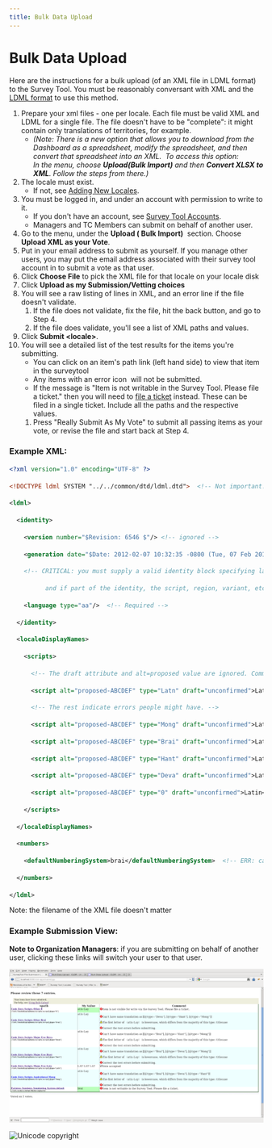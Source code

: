 ```yaml
---
title: Bulk Data Upload
---
```


# Bulk Data Upload

Here are the instructions for a bulk upload (of an XML file in LDML format) to the Survey Tool. You must be reasonably conversant with XML and the [LDML format](http://unicode.org/reports/tr35/) to use this method.

1. Prepare your xml files \- one per locale. Each file must be valid XML and LDML for a single file. The file doesn't have to be "complete": it might contain only translations of territories, for example.
	- *(Note: There is a new option that allows you to download from the Dashboard as a spreadsheet, modify the spreadsheet, and then convert that spreadsheet into an XML.  To access this option:<br> In the menu, choose **Upload(Bulk Import)** and then **Convert XLSX to XML**. Follow the steps from there.)*
2. The locale must exist. 
	- If not, see [Adding New Locales](https://cldr.unicode.org/index/bug-reports#New_Locales).
3. You must be logged in, and under an account with permission to write to it.
	- If you don't have an account, see [Survey Tool Accounts](http://cldr.unicode.org/index/survey-tool/accounts).
	- Managers and TC Members can submit on behalf of another user.
4. Go to the menu, under the **Upload ( Bulk Import)**  section. Choose **Upload XML as your Vote**.
5. Put in your email address to submit as yourself. If you manage other users, you may put the email address associated with their survey tool account in to submit a vote as that user.
6. Click **Choose File** to pick the XML file for that locale on your locale disk
7. Click **Upload as my Submission/Vetting choices**
8. You will see a raw listing of lines in XML, and an error line if the file doesn't validate.
	1. If the file does not validate, fix the file, hit the back button, and go to Step 4. 	
	2. If the file does validate, you'll see a list of XML paths and values.
9. Click **Submit \<locale\>**.
10. You will see a detailed list of the test results for the items you're submitting.
	- You can click on an item's path link (left hand side) to view that item in the surveytool
	- Any items with an error icon  will not be submitted.
	- If the message is "Item is not writable in the Survey Tool. Please file a ticket." then you will need to [file a ticket](https://cldr.unicode.org/index/bug-reports#TOC-Filing-a-Ticket) instead. These can be filed in a single ticket. Include all the paths and the respective values.
	1. Press "Really Submit As My Vote" to submit all passing items as your vote, or revise the file and start back at Step 4. 

### Example XML:

```xml
<?xml version="1.0" encoding="UTF-8" ?>

<!DOCTYPE ldml SYSTEM "../../common/dtd/ldml.dtd">  <!-- Not important. Latest DTD will be used. -->

<ldml>

  <identity>

    <version number="$Revision: 6546 $"/> <!-- ignored -->

    <generation date="$Date: 2012-02-07 10:32:35 -0800 (Tue, 07 Feb 2012) $"/> <!-- ignored -->

    <!-- CRITICAL: you must supply a valid identity block specifying language,

          and if part of the identity, the script, region, variant, etc. -->

    <language type="aa"/>  <!-- Required -->

  </identity>

  <localeDisplayNames>

    <scripts>

      <!-- The draft attribute and alt=proposed value are ignored. Comments are ignored.  -->

      <script alt="proposed-ABCDEF" type="Latn" draft="unconfirmed">Latin</script>  <!-- OK. -->

      <!-- The rest indicate errors people might have. -->

      <script alt="proposed-ABCDEF" type="Mong" draft="unconfirmed">Latin</script> <!-- ERR: duplicate -->

      <script alt="proposed-ABCDEF" type="Brai" draft="unconfirmed">Latin</script> <!-- ERR: duplicate -->

      <script alt="proposed-ABCDEF" type="Hant" draft="unconfirmed">Latin</script> <!-- ERR: duplicate -->

      <script alt="proposed-ABCDEF" type="Deva" draft="unconfirmed">Latin</script> <!-- ERR: duplicate -->

      <script alt="proposed-ABCDEF" type="0" draft="unconfirmed">Latin</script>    <!-- ERR: bad 'type' -->

    </scripts>            

  </localeDisplayNames>

  <numbers>

    <defaultNumberingSystem>brai</defaultNumberingSystem>  <!-- ERR: can't change via survey tool -->

  </numbers>

</ldml>
```

Note: the filename of the XML file doesn't matter

### Example Submission View:

**Note to Organization Managers**: if you are submitting on behalf of another user, clicking these links will switch your user to that user.

![image](../../images/index/bulkDataUpload0.png)

![Unicode copyright](https://www.unicode.org/img/hb_notice.gif)